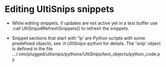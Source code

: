 # Editing UltiSnips snippets

- While editing snippets, if updates are not active yet in a test buffer use
    :call UltiSnips#RefreshSnippets()
  to refresh the snippets.

- Snippet sections that start with '!p' are Python scripts with some
  predefined objects, see :h UltiSnips-python for details. The 'snip' object
  is defined in the file
    .../.vim/plugged/ultisnips/pythonx/UltiSnips/text_objects/python_code.py
